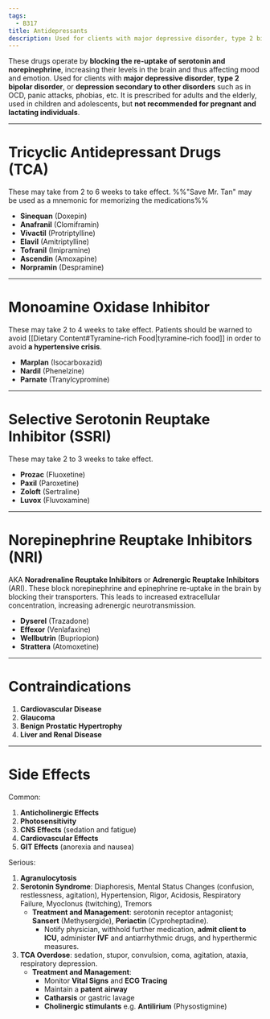 ```yaml
---
tags:
  - B317
title: Antidepressants
description: Used for clients with major depressive disorder, type 2 bipolar disorder, or depression secondary to other disorders such as in OCD, panic attacks, phobias, etc.
---
```

These drugs operate by **blocking the re-uptake of serotonin and norepinephrine**, increasing their levels in the brain and thus affecting mood and emotion. Used for clients with **major depressive disorder**, **type 2 bipolar disorder**, or **depression secondary to other disorders** such as in OCD, panic attacks, phobias, etc. It is prescribed for adults and the elderly, used in children and adolescents, but **not recommended for pregnant and lactating individuals**.
___
# Tricyclic Antidepressant Drugs (TCA)
These may take from 2 to 6 weeks to take effect. %%"Save Mr. Tan" may be used as a mnemonic for memorizing the medications%%
- **Sinequan** (Doxepin)
- **Anafranil** (Clomiframin)
- **Vivactil** (Protriptylline)
- **Elavil** (Amitriptylline)
- **Tofranil** (Imipramine)
- **Ascendin** (Amoxapine)
- **Norpramin** (Despramine)
___
# Monoamine Oxidase Inhibitor
These may take 2 to 4 weeks to take effect. Patients should be warned to avoid [[Dietary Content#Tyramine-rich Food|tyramine-rich food]] in order to avoid **a hypertensive crisis**.
- **Marplan** (Isocarboxazid)
- **Nardil** (Phenelzine)
- **Parnate** (Tranylcypromine)
___
# Selective Serotonin Reuptake Inhibitor (SSRI)
These may take 2 to 3  weeks to take effect.
- **Prozac** (Fluoxetine)
- **Paxil** (Paroxetine)
- **Zoloft** (Sertraline)
- **Luvox** (Fluvoxamine)
___
# Norepinephrine Reuptake Inhibitors (NRI)
AKA **Noradrenaline Reuptake Inhibitors** or **Adrenergic Reuptake Inhibitors** (ARI). These block norepinephrine and epinephrine re-uptake in the brain by blocking their transporters. This leads to increased extracellular concentration, increasing adrenergic neurotransmission.
- **Dyserel** (Trazadone)
- **Effexor** (Venlafaxine)
- **Wellbutrin** (Bupriopion)
- **Strattera** (Atomoxetine)

___
# Contraindications
1. **Cardiovascular Disease**
2. **Glaucoma**
3. **Benign Prostatic Hypertrophy**
4. **Liver and Renal Disease**
___
# Side Effects
Common:
1. **Anticholinergic Effects**
2. **Photosensitivity**
3. **CNS Effects** (sedation and fatigue)
4. **Cardiovascular Effects**
5. **GIT Effects** (anorexia and nausea)

Serious:
1. **Agranulocytosis**
2. **Serotonin Syndrome**: Diaphoresis, Mental Status Changes (confusion, restlessness, agitation), Hypertension, Rigor, Acidosis, Respiratory Failure, Myoclonus (twitching), Tremors
	- **Treatment and Management**: serotonin receptor antagonist; **Sansert** (Methysergide), **Periactin** (Cyproheptadine).
		- Notify physician, withhold further medication, **admit client to ICU**, administer **IVF** and antiarrhythmic drugs, and hyperthermic measures.
3. **TCA Overdose**: sedation, stupor, convulsion, coma, agitation, ataxia, respiratory depression.
	- **Treatment and Management**:
		- Monitor **Vital Signs** and **ECG Tracing**
		- Maintain a **patent airway**
		- **Catharsis** or gastric lavage
		- **Cholinergic stimulants** e.g. **Antilirium** (Physostigmine)